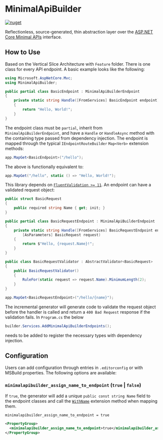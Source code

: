 # MinimalApiBuilder

[![nuget](https://badgen.net/nuget/v/MinimalApiBuilder)](https://www.nuget.org/packages/MinimalApiBuilder)

Reflectionless, source-generated, thin abstraction layer over
the [ASP.NET Core Minimal APIs](https://learn.microsoft.com/en-gb/aspnet/core/fundamentals/minimal-apis/overview)
interface.

## How to Use

Based on the Vertical Slice Architecture with `Feature` folder.
There is one class for every API endpoint. A basic example looks like the following:

```csharp
using Microsoft.AspNetCore.Mvc;
using MinimalApiBuilder;

public partial class BasicEndpoint : MinimalApiBuilderEndpoint
{
    private static string Handle([FromServices] BasicEndpoint endpoint)
    {
        return "Hello, World!";
    }
}
```

The endpoint class must be `partial`, inherit from `MinimalApiBuilderEndpoint`,
and have a `Handle` or `HandleAsync` method with the containing type passed
from dependency injection.
The endpoint is mapped through the typical `IEndpointRouteBuilder` `Map<Verb>` extension methods:

```csharp
app.MapGet<BasicEndpoint>("/hello");
```

The above is functionally equivalent to:

```csharp
app.MapGet("/hello", static () => "Hello, World!");
```

This library depends on [`FluentValidation >= 11`](https://github.com/FluentValidation/FluentValidation). An endpoint
can have a validated request object:

```csharp
public struct BasicRequest
{
    public required string Name { get; init; }
}

public partial class BasicRequestEndpoint : MinimalApiBuilderEndpoint
{
    private static string Handle([FromServices] BasicRequestEndpoint endpoint,
        [AsParameters] BasicRequest request)
    {
        return $"Hello, {request.Name}!";
    }
}

public class BasicRequestValidator : AbstractValidator<BasicRequest>
{
    public BasicRequestValidator()
    {
        RuleFor(static request => request.Name).MinimumLength(2);
    }
}
```

```csharp
app.MapGet<BasicRequestEndpoint>("/hello/{name}");
```

The incremental generator will generate code to validate the request object before the handler is called and return
a `400 Bad Request` response if the validation fails. In `Program.cs` the below

```csharp
builder.Services.AddMinimalApiBuilderEndpoints();
```

needs to be added to register the necessary types with dependency injection.

## Configuration

Users can add configuration through entries in `.editorconfig` or with MSBuild properties.
The following options are available:

### `minimalapibuilder_assign_name_to_endpoint` (`true` | `false`)

If `true`, the generator will add a unique `public const string Name` field
to the endpoint classes and call
the [`WithName`](https://learn.microsoft.com/en-us/dotnet/api/microsoft.aspnetcore.builder.routingendpointconventionbuilderextensions.withname)
extension method when mapping them.

```.editorconfig
minimalapibuilder_assign_name_to_endpoint = true
```

```xml
<PropertyGroup>
  <minimalapibuilder_assign_name_to_endpoint>true</minimalapibuilder_assign_name_to_endpoint>
</PropertyGroup>
```
